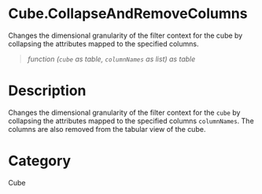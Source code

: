 ﻿# Cube.CollapseAndRemoveColumns
Changes the dimensional granularity of the filter context for the cube by collapsing the attributes mapped to the specified columns.
> _function (<code>cube</code> as table, <code>columnNames</code> as list) as table_
# Description 
Changes the dimensional granularity of the filter context for the <code>cube</code> by collapsing the attributes mapped to the specified columns <code>columnNames</code>. The columns are also removed from the tabular view of the cube.
# Category 
Cube
